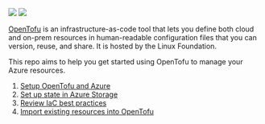 ![](https://raw.githubusercontent.com/opentofu/brand-artifacts/main/full/transparent/SVG/on-dark.svg#gh-dark-mode-only)
![](https://raw.githubusercontent.com/opentofu/brand-artifacts/main/full/transparent/SVG/on-light.svg#gh-light-mode-only)

[OpenTofu](https://github.com/opentofu/opentofu) is an infrastructure-as-code tool that lets you define both cloud and on-prem resources in human-readable configuration files that you can version, reuse, and share. It is hosted by the Linux Foundation.

This repo aims to help you get started using OpenTofu to manage your Azure resources.

1. [Setup OpenTofu and Azure](/setup/README.md)
2. [Set up state in Azure Storage](/state/README.md)
3. [Review IaC best practices](/best-practices/README.md)
4. [Import existing resources into OpenTofu](/import/README.md)

